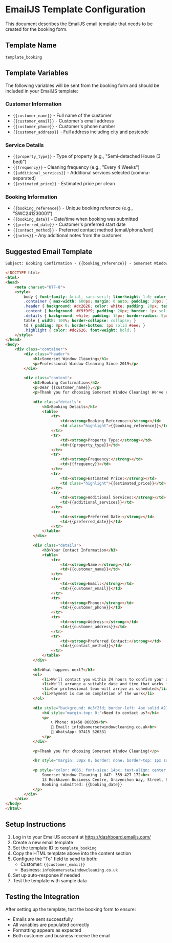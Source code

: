 # EmailJS Template Configuration

This document describes the EmailJS email template that needs to be created for the booking form.

## Template Name
`template_booking`

## Template Variables

The following variables will be sent from the booking form and should be included in your EmailJS template:

### Customer Information
- `{{customer_name}}` - Full name of the customer
- `{{customer_email}}` - Customer's email address
- `{{customer_phone}}` - Customer's phone number
- `{{customer_address}}` - Full address including city and postcode

### Service Details
- `{{property_type}}` - Type of property (e.g., "Semi-detached House (3 bed)")
- `{{frequency}}` - Cleaning frequency (e.g., "Every 4 Weeks")
- `{{additional_services}}` - Additional services selected (comma-separated)
- `{{estimated_price}}` - Estimated price per clean

### Booking Information
- `{{booking_reference}}` - Unique booking reference (e.g., "SWC241230001")
- `{{booking_date}}` - Date/time when booking was submitted
- `{{preferred_date}}` - Customer's preferred start date
- `{{contact_method}}` - Preferred contact method (email/phone/text)
- `{{notes}}` - Any additional notes from the customer

## Suggested Email Template

```html
Subject: Booking Confirmation - {{booking_reference}} - Somerset Window Cleaning

<!DOCTYPE html>
<html>
<head>
    <meta charset="UTF-8">
    <style>
        body { font-family: Arial, sans-serif; line-height: 1.6; color: #333; }
        .container { max-width: 600px; margin: 0 auto; padding: 20px; }
        .header { background: #dc2626; color: white; padding: 20px; text-align: center; border-radius: 8px 8px 0 0; }
        .content { background: #f9f9f9; padding: 20px; border: 1px solid #ddd; }
        .details { background: white; padding: 15px; border-radius: 5px; margin: 20px 0; }
        table { width: 100%; border-collapse: collapse; }
        td { padding: 8px 0; border-bottom: 1px solid #eee; }
        .highlight { color: #dc2626; font-weight: bold; }
    </style>
</head>
<body>
    <div class="container">
        <div class="header">
            <h1>Somerset Window Cleaning</h1>
            <p>Professional Window Cleaning Since 2019</p>
        </div>
        
        <div class="content">
            <h2>Booking Confirmation</h2>
            <p>Dear {{customer_name}},</p>
            <p>Thank you for choosing Somerset Window Cleaning! We've received your booking and will contact you within 24 hours to confirm your appointment.</p>
            
            <div class="details">
                <h3>Booking Details</h3>
                <table>
                    <tr>
                        <td><strong>Booking Reference:</strong></td>
                        <td class="highlight">{{booking_reference}}</td>
                    </tr>
                    <tr>
                        <td><strong>Property Type:</strong></td>
                        <td>{{property_type}}</td>
                    </tr>
                    <tr>
                        <td><strong>Frequency:</strong></td>
                        <td>{{frequency}}</td>
                    </tr>
                    <tr>
                        <td><strong>Estimated Price:</strong></td>
                        <td class="highlight">{{estimated_price}}</td>
                    </tr>
                    <tr>
                        <td><strong>Additional Services:</strong></td>
                        <td>{{additional_services}}</td>
                    </tr>
                    <tr>
                        <td><strong>Preferred Date:</strong></td>
                        <td>{{preferred_date}}</td>
                    </tr>
                </table>
            </div>
            
            <div class="details">
                <h3>Your Contact Information</h3>
                <table>
                    <tr>
                        <td><strong>Name:</strong></td>
                        <td>{{customer_name}}</td>
                    </tr>
                    <tr>
                        <td><strong>Email:</strong></td>
                        <td>{{customer_email}}</td>
                    </tr>
                    <tr>
                        <td><strong>Phone:</strong></td>
                        <td>{{customer_phone}}</td>
                    </tr>
                    <tr>
                        <td><strong>Address:</strong></td>
                        <td>{{customer_address}}</td>
                    </tr>
                    <tr>
                        <td><strong>Preferred Contact:</strong></td>
                        <td>{{contact_method}}</td>
                    </tr>
                </table>
            </div>
            
            <h3>What happens next?</h3>
            <ol>
                <li>We'll contact you within 24 hours to confirm your appointment</li>
                <li>We'll arrange a suitable date and time that works for you</li>
                <li>Our professional team will arrive as scheduled</li>
                <li>Payment is due on completion of the work</li>
            </ol>
            
            <div style="background: #e3f2fd; border-left: 4px solid #2196f3; padding: 15px; margin: 20px 0;">
                <h4 style="margin-top: 0;">Need to contact us?</h4>
                <p>
                    📞 Phone: 01458 860339<br>
                    📧 Email: info@somersetwindowcleaning.co.uk<br>
                    💬 WhatsApp: 07415 526331
                </p>
            </div>
            
            <p>Thank you for choosing Somerset Window Cleaning!</p>
            
            <hr style="margin: 30px 0; border: none; border-top: 1px solid #ddd;">
            
            <p style="color: #666; font-size: 14px; text-align: center;">
                Somerset Window Cleaning | VAT: 359 427 172<br>
                13 Rockhaven Business Centre, Gravenchon Way, Street, Somerset BA16 0HW<br>
                Booking submitted: {{booking_date}}
            </p>
        </div>
    </div>
</body>
</html>
```

## Setup Instructions

1. Log in to your EmailJS account at https://dashboard.emailjs.com/
2. Create a new email template
3. Set the template ID to `template_booking`
4. Copy the HTML template above into the content section
5. Configure the "To" field to send to both:
   - Customer: `{{customer_email}}`
   - Business: `info@somersetwindowcleaning.co.uk`
6. Set up auto-response if needed
7. Test the template with sample data

## Testing the Integration

After setting up the template, test the booking form to ensure:
- Emails are sent successfully
- All variables are populated correctly
- Formatting appears as expected
- Both customer and business receive the email